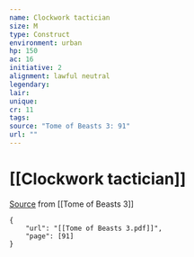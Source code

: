 ```yaml
---
name: Clockwork tactician
size: M
type: Construct
environment: urban
hp: 150
ac: 16
initiative: 2
alignment: lawful neutral
legendary: 
lair: 
unique: 
cr: 11
tags: 
source: "Tome of Beasts 3: 91"
url: ""
---
```

# [[Clockwork tactician]]

[Source](zotero://open-pdf/library/items/BLGR9HVR?page=91) from [[Tome of Beasts 3]]

```pdf
{
	"url": "[[Tome of Beasts 3.pdf]]",
	"page": [91]
}
```


